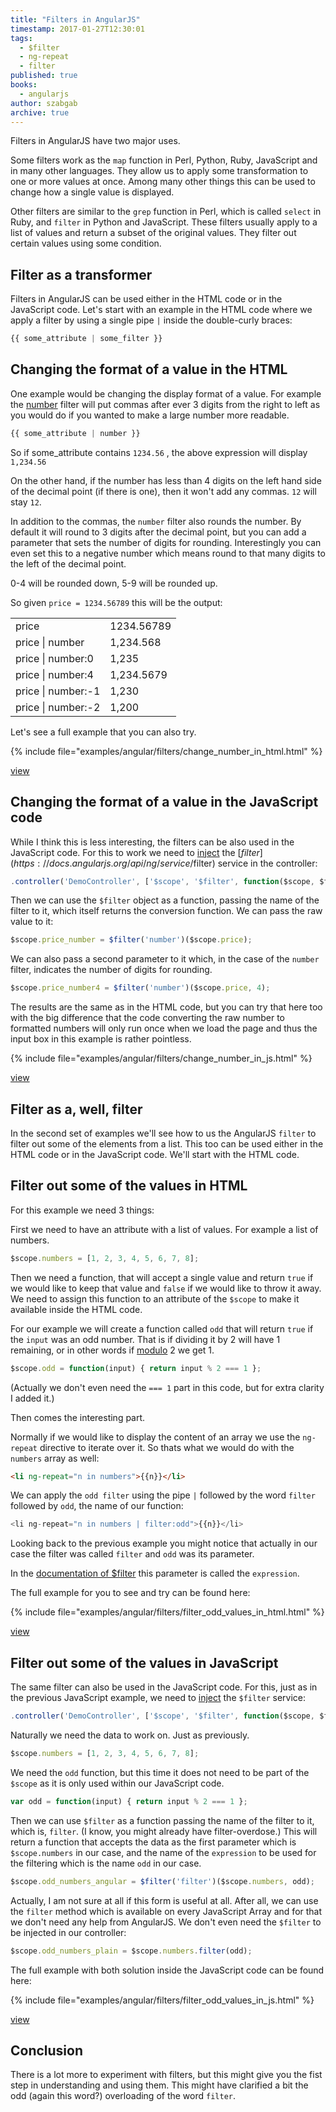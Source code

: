 ```yaml
---
title: "Filters in AngularJS"
timestamp: 2017-01-27T12:30:01
tags:
  - $filter
  - ng-repeat
  - filter
published: true
books:
  - angularjs
author: szabgab
archive: true
---
```



Filters in AngularJS have two major uses.

Some filters work as the `map` function in Perl, Python, Ruby, JavaScript and in many other languages.
They allow us to apply some transformation to one or more values at once.
Among many other things this can be used to change how a single value is displayed.

Other filters are similar to the `grep` function in Perl, which is called `select` in Ruby,
and `filter` in Python and JavaScript.
These filters usually apply to a list of values and return a subset of the original values.
They filter out certain values using some condition.


## Filter as a transformer

Filters in AngularJS can be used either in the HTML code or in the JavaScript code. Let's start with an example in the HTML code
where we apply a filter by using a single pipe `|` inside the double-curly braces:

```javascript
{{ some_attribute | some_filter }}
```

## Changing the format of a value in the HTML

One example would be changing the display format of a value.
For example the [number](https://docs.angularjs.org/api/ng/filter/number) filter will put commas after ever 3 digits
from the right to left as you would do if you wanted to make a large number more readable.

```javascript
{{ some_attribute | number }}
```

So if some_attribute contains `1234.56` , the above expression will display `1,234.56`

On the other hand, if the number has less than 4 digits on the left hand side of the decimal point (if there is one),
then it won't add any commas. `12` will stay `12`.

In addition to the commas, the `number` filter also rounds the number. By default it will round to 3 digits
after the decimal point, but you can add a parameter that sets the number of digits for rounding. Interestingly you
can even set this to a negative number which means round to that many digits to the left of the decimal point.

0-4 will be rounded down, 5-9 will be rounded up.

So given `price = 1234.56789` this will be the output:

<table>
<tr><td>price             </td><td>1234.56789</td></tr>
<tr><td>price | number    </td><td>1,234.568</td></tr>
<tr><td>price | number:0  </td><td>1,235</td></tr>
<tr><td>price | number:4  </td><td>1,234.5679</td></tr>
<tr><td>price | number:-1 </td><td>1,230</td></tr>
<tr><td>price | number:-2 </td><td>1,200</td></tr>
</table>

Let's see a full example that you can also try.

{% include file="examples/angular/filters/change_number_in_html.html" %}

[view](examples/angular/filters/change_number_in_html.html)

## Changing the format of a value in the JavaScript code

While I think this is less interesting, the filters can be also used in the JavaScript code.
For this to work we need to [inject](http://code-maven.com/dependency-injection-in-angularjs) the [$filter](https://docs.angularjs.org/api/ng/service/$filter)
service in the controller:

```javascript
.controller('DemoController', ['$scope', '$filter', function($scope, $filter) {
```

Then we can use the `$filter` object as a function, passing the name of the filter to it,
which itself returns the conversion function. We can pass the raw value to it:


```javascript
$scope.price_number = $filter('number')($scope.price);
```

We can also pass a second parameter to it which, in the case of the `number` filter,
indicates the number of digits for rounding.

```javascript
$scope.price_number4 = $filter('number')($scope.price, 4);
```

The results are the same as in the HTML code, but you can try that here too with the
big difference that the code converting the raw number to formatted numbers will only run
once when we load the page and thus the input box in this example is rather pointless.

{% include file="examples/angular/filters/change_number_in_js.html" %}

[view](examples/angular/filters/change_number_in_js.html)


## Filter as a, well, filter

In the second set of examples we'll see how to us the AngularJS `filter` to
filter out some of the elements from a list. This too can be used either in the
HTML code or in the JavaScript code. We'll start with the HTML code.

## Filter out some of the values in HTML

For this example we need 3 things:

First we need to have an attribute with a list of values. For example a list of numbers.

```javascript
$scope.numbers = [1, 2, 3, 4, 5, 6, 7, 8];
```

Then we need a function, that will accept a single value and return `true` if
we would like to keep that value and `false` if we would like to throw it away.
We need to assign this function to an attribute of the `$scope` to make
it available inside the HTML code.

For our example we will create a function called `odd` that will return `true`
if the `input` was an odd number. That is if dividing it by 2 will have 1 remaining,
or in other words if [modulo](https://en.wikipedia.org/wiki/Modulo_operation) 2 we get 1.

```javascript
$scope.odd = function(input) { return input % 2 === 1 };
```

(Actually we don't even need the `=== 1` part in this code, but for extra clarity I added it.)

Then comes the interesting part.

Normally if we would like to display the content of an array we use the `ng-repeat` directive to
iterate over it. So thats what we would do with the `numbers` array as well:


```html
<li ng-repeat="n in numbers">{{n}}</li>
```


We can apply the `odd filter` using the pipe `|` followed by the word `filter` followed
by `odd`, the name of our function:


```javascript
<li ng-repeat="n in numbers | filter:odd">{{n}}</li> 
```

Looking back to the previous example you might notice that actually in our case the filter was called `filter`
and `odd` was its parameter.

In the [documentation of $filter](https://docs.angularjs.org/api/ng/filter/filter) this parameter is called the
`expression`.

The full example for you to see and try can be found here:

{% include file="examples/angular/filters/filter_odd_values_in_html.html" %}

[view](examples/angular/filters/filter_odd_values_in_html.html)


## Filter out some of the values in JavaScript

The same filter can also be used in the JavaScript code. For this,
just as in the previous JavaScript example, we need to [inject](http://code-maven.com/dependency-injection-in-angularjs)
the `$filter` service:

```javascript
.controller('DemoController', ['$scope', '$filter', function($scope, $filter) {
```

Naturally we need the data to work on. Just as previously.

```javascript
$scope.numbers = [1, 2, 3, 4, 5, 6, 7, 8];
```


We need the `odd` function, but this time it does not need to be part of the `$scope`
as it is only used within our JavaScript code.

```javascript
var odd = function(input) { return input % 2 === 1 };
```

Then we can use `$filter` as a function passing the name of the filter
to it, which is, `filter`. (I know, you might already have filter-overdose.)
This will return a function that accepts the data as the first parameter
which is `$scope.numbers` in our case,
and the name of the `expression`
to be used for the filtering which is the name `odd` in our case.

```javascript
$scope.odd_numbers_angular = $filter('filter')($scope.numbers, odd);
```


Actually, I am not sure at all if this form is useful at all. After all, we can
use the `filter` method which is available on every JavaScript Array
and for that we don't need any help from AngularJS. We don't even need the
`$filter` to be injected in our controller:

```javascript
$scope.odd_numbers_plain = $scope.numbers.filter(odd);
```

The full example with both solution inside the JavaScript code can be found here:

{% include file="examples/angular/filters/filter_odd_values_in_js.html" %}

[view](examples/angular/filters/filter_odd_values_in_js.html)

## Conclusion

There is a lot more to experiment with filters, but this might give you the fist
step in understanding and using them. This might have clarified a bit the odd
(again this word?) overloading of the word `filter`.


